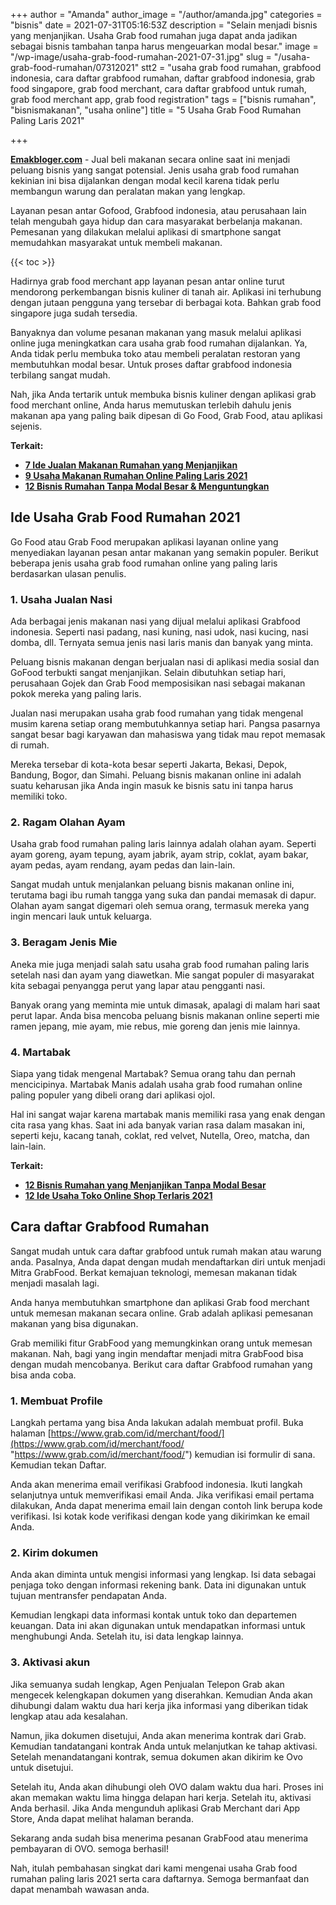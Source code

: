 +++
author = "Amanda"
author_image = "/author/amanda.jpg"
categories = "bisnis"
date = 2021-07-31T05:16:53Z
description = "Selain menjadi bisnis yang menjanjikan. Usaha Grab food rumahan juga dapat anda jadikan sebagai bisnis tambahan tanpa harus mengeuarkan modal besar."
image = "/wp-image/usaha-grab-food-rumahan-2021-07-31.jpg"
slug = "/usaha-grab-food-rumahan/07312021"
stt2 = "usaha grab food rumahan, grabfood indonesia, cara daftar grabfood rumahan, daftar grabfood indonesia, grab food singapore, grab food merchant, cara daftar grabfood untuk rumah, grab food merchant app, grab food registration"
tags = ["bisnis rumahan", "bisnismakanan", "usaha online"]
title = "5 Usaha Grab Food Rumahan Paling Laris 2021"

+++

[**Emakbloger.com**](/) - Jual beli makanan secara online saat ini menjadi peluang bisnis yang sangat potensial. Jenis usaha grab food rumahan kekinian ini bisa dijalankan dengan modal kecil karena tidak perlu membangun warung dan peralatan makan yang lengkap.

Layanan pesan antar Gofood, Grabfood indonesia, atau perusahaan lain telah mengubah gaya hidup dan cara masyarakat berbelanja makanan. Pemesanan yang dilakukan melalui aplikasi di smartphone sangat memudahkan masyarakat untuk membeli makanan.

{{< toc >}}

Hadirnya grab food merchant app layanan pesan antar online turut mendorong perkembangan bisnis kuliner di tanah air. Aplikasi ini terhubung dengan jutaan pengguna yang tersebar di berbagai kota. Bahkan grab food singapore juga sudah tersedia.

Banyaknya dan volume pesanan makanan yang masuk melalui aplikasi online juga meningkatkan cara usaha grab food rumahan dijalankan. Ya, Anda tidak perlu membuka toko atau membeli peralatan restoran yang membutuhkan modal besar. Untuk proses daftar grabfood indonesia terbilang sangat mudah.

Nah, jika Anda tertarik untuk membuka bisnis kuliner dengan aplikasi grab food merchant online, Anda harus memutuskan terlebih dahulu jenis makanan apa yang paling baik dipesan di Go Food, Grab Food, atau aplikasi sejenis.

**Terkait:**

- [**7 Ide Jualan Makanan Rumahan yang Menjanjikan**](https://www.emakbloger.com/07302021/ide-jualan-makanan-rumahan/)
- [**9 Usaha Makanan Rumahan Online Paling Laris 2021**](https://www.emakbloger.com/07292021/usaha-makanan-rumahan-online/)
- [**12 Bisnis Rumahan Tanpa Modal Besar & Menguntungkan**](https://www.emakbloger.com/07242021/bisnis-rumahan-modal-kecil/)

## Ide Usaha Grab Food Rumahan 2021

Go Food atau Grab Food merupakan aplikasi layanan online yang menyediakan layanan pesan antar makanan yang semakin populer. Berikut beberapa jenis usaha grab food rumahan online yang paling laris berdasarkan ulasan penulis.

### 1. Usaha Jualan Nasi

Ada berbagai jenis makanan nasi yang dijual melalui aplikasi Grabfood indonesia. Seperti nasi padang, nasi kuning, nasi udok, nasi kucing, nasi domba, dll. Ternyata semua jenis nasi laris manis dan banyak yang minta.

Peluang bisnis makanan dengan berjualan nasi di aplikasi media sosial dan GoFood terbukti sangat menjanjikan. Selain dibutuhkan setiap hari, perusahaan Gojek dan Grab Food memposisikan nasi sebagai makanan pokok mereka yang paling laris.

Jualan nasi merupakan usaha grab food rumahan yang tidak mengenal musim karena setiap orang membutuhkannya setiap hari. Pangsa pasarnya sangat besar bagi karyawan dan mahasiswa yang tidak mau repot memasak di rumah.

Mereka tersebar di kota-kota besar seperti Jakarta, Bekasi, Depok, Bandung, Bogor, dan Simahi. Peluang bisnis makanan online ini adalah suatu keharusan jika Anda ingin masuk ke bisnis satu ini tanpa harus memiliki toko.

### 2. Ragam Olahan Ayam

Usaha grab food rumahan paling laris lainnya adalah olahan ayam. Seperti ayam goreng, ayam tepung, ayam jabrik, ayam strip, coklat, ayam bakar, ayam pedas, ayam rendang, ayam pedas dan lain-lain.

Sangat mudah untuk menjalankan peluang bisnis makanan online ini, terutama bagi ibu rumah tangga yang suka dan pandai memasak di dapur. Olahan ayam sangat digemari oleh semua orang, termasuk mereka yang ingin mencari lauk untuk keluarga.

### 3. Beragam Jenis Mie

Aneka mie juga menjadi salah satu usaha grab food rumahan paling laris setelah nasi dan ayam yang diawetkan. Mie sangat populer di masyarakat kita sebagai penyangga perut yang lapar atau pengganti nasi.

Banyak orang yang meminta mie untuk dimasak, apalagi di malam hari saat perut lapar. Anda bisa mencoba peluang bisnis makanan online seperti mie ramen jepang, mie ayam, mie rebus, mie goreng dan jenis mie lainnya.

### 4. Martabak

Siapa yang tidak mengenal Martabak? Semua orang tahu dan pernah mencicipinya. Martabak Manis adalah usaha grab food rumahan online paling populer yang dibeli orang dari aplikasi ojol.

Hal ini sangat wajar karena martabak manis memiliki rasa yang enak dengan cita rasa yang khas. Saat ini ada banyak varian rasa dalam masakan ini, seperti keju, kacang tanah, coklat, red velvet, Nutella, Oreo, matcha, dan lain-lain.

**Terkait:**

- [**12 Bisnis Rumahan yang Menjanjikan Tanpa Modal Besar**](https://www.emakbloger.com/07252021/bisnis-rumahan-yang-menjanjikan/)
- [**12 Ide Usaha Toko Online Shop Terlaris 2021**](https://www.emakbloger.com/07272021/ide-toko-online/)

## Cara daftar Grabfood Rumahan

Sangat mudah untuk cara daftar grabfood untuk rumah makan atau warung anda. Pasalnya, Anda dapat dengan mudah mendaftarkan diri untuk menjadi Mitra GrabFood. Berkat kemajuan teknologi, memesan makanan tidak menjadi masalah lagi.

Anda hanya membutuhkan smartphone dan aplikasi Grab food merchant untuk memesan makanan secara online. Grab adalah aplikasi pemesanan makanan yang bisa digunakan.

Grab memiliki fitur GrabFood yang memungkinkan orang untuk memesan makanan. Nah, bagi yang ingin mendaftar menjadi mitra GrabFood bisa dengan mudah mencobanya. Berikut cara daftar Grabfood rumahan yang bisa anda coba.

### 1. Membuat Profile

Langkah pertama yang bisa Anda lakukan adalah membuat profil. Buka halaman [https://www.grab.com/id/merchant/food/](https://www.grab.com/id/merchant/food/ "https://www.grab.com/id/merchant/food/") kemudian isi formulir di sana. Kemudian tekan Daftar.

Anda akan menerima email verifikasi Grabfood indonesia. Ikuti langkah selanjutnya untuk memverifikasi email Anda. Jika verifikasi email pertama dilakukan, Anda dapat menerima email lain dengan contoh link berupa kode verifikasi. Isi kotak kode verifikasi dengan kode yang dikirimkan ke email Anda.

### 2. Kirim dokumen

Anda akan diminta untuk mengisi informasi yang lengkap. Isi data sebagai penjaga toko dengan informasi rekening bank. Data ini digunakan untuk tujuan mentransfer pendapatan Anda.

Kemudian lengkapi data informasi kontak untuk toko dan departemen keuangan. Data ini akan digunakan untuk mendapatkan informasi untuk menghubungi Anda. Setelah itu, isi data lengkap lainnya.

### 3. Aktivasi akun

Jika semuanya sudah lengkap, Agen Penjualan Telepon Grab akan mengecek kelengkapan dokumen yang diserahkan. Kemudian Anda akan dihubungi dalam waktu dua hari kerja jika informasi yang diberikan tidak lengkap atau ada kesalahan.

Namun, jika dokumen disetujui, Anda akan menerima kontrak dari Grab. Kemudian tandatangani kontrak Anda untuk melanjutkan ke tahap aktivasi. Setelah menandatangani kontrak, semua dokumen akan dikirim ke Ovo untuk disetujui.

Setelah itu, Anda akan dihubungi oleh OVO dalam waktu dua hari. Proses ini akan memakan waktu lima hingga delapan hari kerja. Setelah itu, aktivasi Anda berhasil. Jika Anda mengunduh aplikasi Grab Merchant dari App Store, Anda dapat melihat halaman beranda.

Sekarang anda sudah bisa menerima pesanan GrabFood atau menerima pembayaran di OVO. semoga berhasil!

Nah, itulah pembahasan singkat dari kami mengenai usaha Grab food rumahan paling laris 2021 serta cara daftarnya. Semoga bermanfaat dan dapat menambah wawasan anda.

